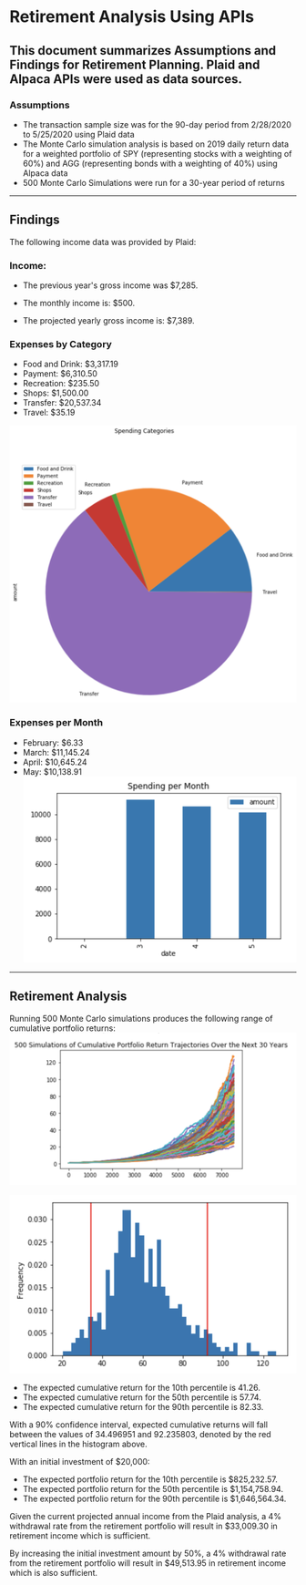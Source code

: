 # Retirement Analysis Using APIs
This document summarizes Assumptions and Findings for Retirement Planning. Plaid and Alpaca APIs were used as data sources.
---
### Assumptions

* The transaction sample size was for the 90-day period from 2/28/2020 to 5/25/2020 using Plaid data
* The Monte Carlo simulation analysis is based on 2019 daily return data for a weighted portfolio of SPY (representing stocks with a weighting of 60%) and AGG (representing bonds with a weighting of 40%) using Alpaca data
* 500 Monte Carlo Simulations were run for a 30-year period of returns
---
## Findings
The following income data was provided by Plaid:
### Income:
* The previous year's gross income was $7,285.

* The monthly income is: $500.

* The projected yearly gross income is: $7,389.

### Expenses by Category 
* Food and Drink: $3,317.19
* Payment: $6,310.50
* Recreation: $235.50
* Shops: $1,500.00
* Transfer: $20,537.34
* Travel: $35.19

![Spending Categories](Images/1_Spending_Categories.png)

### Expenses per Month
* February: $6.33
* March: $11,145.24
* April: $10,645.24
* May: $10,138.91 
![Spending per Month](Images/2_Spending_per_Month.png)

---
## Retirement Analysis
Running 500 Monte Carlo simulations produces the following range of cumulative  portfolio returns:
![Monte Carlo Simulations](Images/4_Monte_Carlo.png)

![Histogram](Images/5_Histogram.png)

* The expected cumulative return for the 10th percentile is 41.26.
* The expected cumulative return for the 50th percentile is 57.74.
* The expected cumulative return for the 90th percentile is 82.33.

With a 90% confidence interval, expected cumulative returns will fall between the values of 34.496951 and 92.235803, denoted by the red vertical lines in the histogram above.

With an initial investment of $20,000:
* The expected portfolio return for the 10th percentile is $825,232.57.
* The expected portfolio return for the 50th percentile is $1,154,758.94.
* The expected portfolio return for the 90th percentile is $1,646,564.34.

Given the current projected annual income from the Plaid analysis, a 4% withdrawal rate from the retirement portfolio will result in $33,009.30 in retirement income which is sufficient.

By increasing the initial investment amount by 50%, a 4% withdrawal rate from the retirement portfolio will result in $49,513.95 in retirement income which is also sufficient.